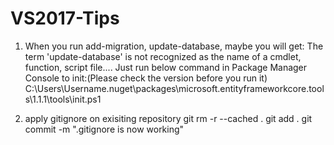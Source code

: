 # VS2017-Tips
1. When you run add-migration, update-database, maybe you will get:
The term 'update-database' is not recognized as the name of a cmdlet, function, script file....
Just run below command in Package Manager Console to init:(Please check the version before you run it)
C:\Users\Username\.nuget\packages\microsoft.entityframeworkcore.tools\1.1.1\tools\init.ps1

2. apply gitignore on exisiting repository
git rm -r --cached .
git add .
git commit -m ".gitignore is now working"
